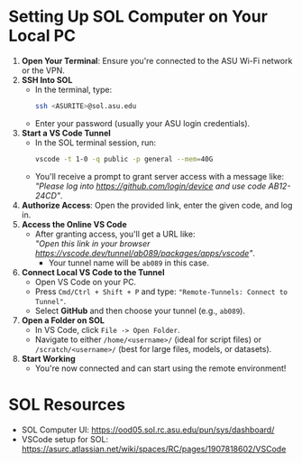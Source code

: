 # Setting Up SOL Computer on Your Local PC

1. **Open Your Terminal**: Ensure you're connected to the ASU Wi-Fi network or the VPN.
2. **SSH Into SOL**  
   - In the terminal, type:  
     ```bash
     ssh <ASURITE>@sol.asu.edu
     ```
   - Enter your password (usually your ASU login credentials).
3. **Start a VS Code Tunnel**  
   - In the SOL terminal session, run:  
     ```bash
     vscode -t 1-0 -q public -p general --mem=40G
     ```
   - You'll receive a prompt to grant server access with a message like:  
     *"Please log into https://github.com/login/device and use code AB12-24CD"*.
4. **Authorize Access**: Open the provided link, enter the given code, and log in.
5. **Access the Online VS Code**  
   - After granting access, you'll get a URL like:  
     *"Open this link in your browser https://vscode.dev/tunnel/ab089/packages/apps/vscode"*.  
     - Your tunnel name will be `ab089` in this case.
6. **Connect Local VS Code to the Tunnel**  
   - Open VS Code on your PC.
   - Press `Cmd/Ctrl + Shift + P` and type: `"Remote-Tunnels: Connect to Tunnel"`.  
   - Select **GitHub** and then choose your tunnel (e.g., `ab089`).
7. **Open a Folder on SOL**  
   - In VS Code, click `File -> Open Folder`.
   - Navigate to either `/home/<username>/` (ideal for script files) or `/scratch/<username>/` (best for large files, models, or datasets).
8. **Start Working**  
   - You're now connected and can start using the remote environment!

# SOL Resources
- SOL Computer UI: https://ood05.sol.rc.asu.edu/pun/sys/dashboard/
- VSCode setup for SOL: https://asurc.atlassian.net/wiki/spaces/RC/pages/1907818602/VSCode